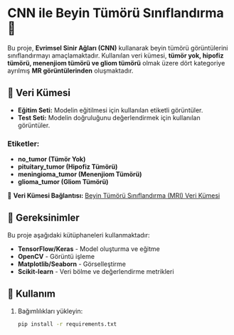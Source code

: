 # CNN ile Beyin Tümörü Sınıflandırma 🧠  

Bu proje, **Evrimsel Sinir Ağları (CNN)** kullanarak beyin tümörü görüntülerini sınıflandırmayı amaçlamaktadır. Kullanılan veri kümesi, **tümör yok, hipofiz tümörü, menenjiom tümörü ve gliom tümörü** olmak üzere dört kategoriye ayrılmış **MR görüntülerinden** oluşmaktadır.  

## 📌 Veri Kümesi  
- **Eğitim Seti:** Modelin eğitilmesi için kullanılan etiketli görüntüler.  
- **Test Seti:** Modelin doğruluğunu değerlendirmek için kullanılan görüntüler.  

### Etiketler:  
- **no_tumor (Tümör Yok)**  
- **pituitary_tumor (Hipofiz Tümörü)**  
- **meningioma_tumor (Menenjiom Tümörü)**  
- **glioma_tumor (Gliom Tümörü)**  

📂 **Veri Kümesi Bağlantısı:** [Beyin Tümörü Sınıflandırma (MRI) Veri Kümesi](https://www.kaggle.com/datasets/sartajbhuvaji/brain-tumor-classification-mri/code?datasetId=672377&sortBy=voteCount)  

## 🔧 Gereksinimler  
Bu proje aşağıdaki kütüphaneleri kullanmaktadır:  
- **TensorFlow/Keras** - Model oluşturma ve eğitme  
- **OpenCV** - Görüntü işleme  
- **Matplotlib/Seaborn** - Görselleştirme  
- **Scikit-learn** - Veri bölme ve değerlendirme metrikleri  

## 🚀 Kullanım  
1. Bağımlılıkları yükleyin:  
   ```bash
   pip install -r requirements.txt
